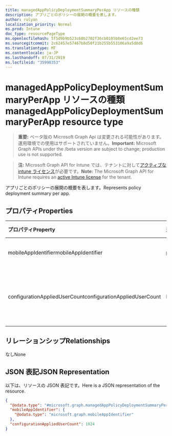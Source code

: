 ```yaml
---
title: managedAppPolicyDeploymentSummaryPerApp リソースの種類
description: アプリごとのポリシーの展開の概要を表します。
author: rolyon
localization_priority: Normal
ms.prod: Intune
doc_type: resourcePageType
ms.openlocfilehash: 5f5d9b9b523c60b2702f36cb0105b8e65cd2ee73
ms.sourcegitcommit: 2c62457e57467b8d50f21b255b553106a9a5d8d6
ms.translationtype: MT
ms.contentlocale: ja-JP
ms.lasthandoff: 07/31/2019
ms.locfileid: "35998353"
---
```

# <a name="managedapppolicydeploymentsummaryperapp-resource-type"></a><span data-ttu-id="ccf7c-103">managedAppPolicyDeploymentSummaryPerApp リソースの種類</span><span class="sxs-lookup"><span data-stu-id="ccf7c-103">managedAppPolicyDeploymentSummaryPerApp resource type</span></span>

> <span data-ttu-id="ccf7c-104">**重要:** ベータ版の Microsoft Graph Api は変更される可能性があります。運用環境での使用はサポートされていません。</span><span class="sxs-lookup"><span data-stu-id="ccf7c-104">**Important:** Microsoft Graph APIs under the /beta version are subject to change; production use is not supported.</span></span>

> <span data-ttu-id="ccf7c-105">**注:** Microsoft Graph API for Intune では、テナントに対して[アクティブな intune ライセンス](https://go.microsoft.com/fwlink/?linkid=839381)が必要です。</span><span class="sxs-lookup"><span data-stu-id="ccf7c-105">**Note:** The Microsoft Graph API for Intune requires an [active Intune license](https://go.microsoft.com/fwlink/?linkid=839381) for the tenant.</span></span>

<span data-ttu-id="ccf7c-106">アプリごとのポリシーの展開の概要を表します。</span><span class="sxs-lookup"><span data-stu-id="ccf7c-106">Represents policy deployment summary per app.</span></span>

## <a name="properties"></a><span data-ttu-id="ccf7c-107">プロパティ</span><span class="sxs-lookup"><span data-stu-id="ccf7c-107">Properties</span></span>
|<span data-ttu-id="ccf7c-108">プロパティ</span><span class="sxs-lookup"><span data-stu-id="ccf7c-108">Property</span></span>|<span data-ttu-id="ccf7c-109">型</span><span class="sxs-lookup"><span data-stu-id="ccf7c-109">Type</span></span>|<span data-ttu-id="ccf7c-110">説明</span><span class="sxs-lookup"><span data-stu-id="ccf7c-110">Description</span></span>|
|:---|:---|:---|
|<span data-ttu-id="ccf7c-111">mobileAppIdentifier</span><span class="sxs-lookup"><span data-stu-id="ccf7c-111">mobileAppIdentifier</span></span>|[<span data-ttu-id="ccf7c-112">mobileAppIdentifier</span><span class="sxs-lookup"><span data-stu-id="ccf7c-112">mobileAppIdentifier</span></span>](../resources/intune-mam-mobileappidentifier.md)|<span data-ttu-id="ccf7c-113">アプリの展開</span><span class="sxs-lookup"><span data-stu-id="ccf7c-113">Deployment of an app.</span></span>|
|<span data-ttu-id="ccf7c-114">configurationAppliedUserCount</span><span class="sxs-lookup"><span data-stu-id="ccf7c-114">configurationAppliedUserCount</span></span>|<span data-ttu-id="ccf7c-115">Int32</span><span class="sxs-lookup"><span data-stu-id="ccf7c-115">Int32</span></span>|<span data-ttu-id="ccf7c-116">ポリシーが適用されているユーザーの数。</span><span class="sxs-lookup"><span data-stu-id="ccf7c-116">Number of users the policy is applied.</span></span>|

## <a name="relationships"></a><span data-ttu-id="ccf7c-117">リレーションシップ</span><span class="sxs-lookup"><span data-stu-id="ccf7c-117">Relationships</span></span>
<span data-ttu-id="ccf7c-118">なし</span><span class="sxs-lookup"><span data-stu-id="ccf7c-118">None</span></span>

## <a name="json-representation"></a><span data-ttu-id="ccf7c-119">JSON 表記</span><span class="sxs-lookup"><span data-stu-id="ccf7c-119">JSON Representation</span></span>
<span data-ttu-id="ccf7c-120">以下は、リソースの JSON 表記です。</span><span class="sxs-lookup"><span data-stu-id="ccf7c-120">Here is a JSON representation of the resource.</span></span>
<!-- {
  "blockType": "resource",
  "@odata.type": "microsoft.graph.managedAppPolicyDeploymentSummaryPerApp"
}
-->
``` json
{
  "@odata.type": "#microsoft.graph.managedAppPolicyDeploymentSummaryPerApp",
  "mobileAppIdentifier": {
    "@odata.type": "microsoft.graph.mobileAppIdentifier"
  },
  "configurationAppliedUserCount": 1024
}
```





